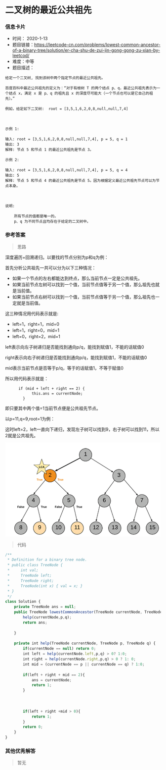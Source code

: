 # 二叉树的最近公共祖先

### 信息卡片

- 时间： 2020-1-13
- 题目链接：https://leetcode-cn.com/problems/lowest-common-ancestor-of-a-binary-tree/solution/er-cha-shu-de-zui-jin-gong-gong-zu-xian-by-leetcod/
- 难度：中等
- 题目描述：

```
给定一个二叉树, 找到该树中两个指定节点的最近公共祖先。

百度百科中最近公共祖先的定义为：“对于有根树 T 的两个结点 p、q，最近公共祖先表示为一个结点 x，满足 x 是 p、q 的祖先且 x 的深度尽可能大（一个节点也可以是它自己的祖先）。”

例如，给定如下二叉树:  root = [3,5,1,6,2,0,8,null,null,7,4]

 

示例 1:

输入: root = [3,5,1,6,2,0,8,null,null,7,4], p = 5, q = 1
输出: 3
解释: 节点 5 和节点 1 的最近公共祖先是节点 3。

示例 2:

输入: root = [3,5,1,6,2,0,8,null,null,7,4], p = 5, q = 4
输出: 5
解释: 节点 5 和节点 4 的最近公共祖先是节点 5。因为根据定义最近公共祖先节点可以为节点本身。

 

说明:

    所有节点的值都是唯一的。
    p、q 为不同节点且均存在于给定的二叉树中。
```



### 参考答案

> 思路

深度遍历+回溯递归。以要找的节点分别为p和q为例：

首先分析公共祖先一共可以分为以下三种情况：

- 如果一个节点的左右都能达到终点，那么当前节点一定是公共祖先。
- 如果当前节点左树可以找到一个值，当前节点值等于另一个值，那么祖先也就是当前值。
- 如果当前节点右树可以找到一个值，当前节点值等于另一个值，那么祖先也一定就是当前值。



这三种情况用代码表示就是:

- left=1，right=1，mid=0
- left=1，right=0，mid=1
- left=0，right=2，mid=1

left表示向左子树递归是否能找到通向p/q，能找到赋值1，不能的话赋值0

right表示向右子树递归是否能找到通向p/q，能找到赋值1，不能的话赋值0

mid表示当前节点是否等于p/q，等于的话赋值1，不等于赋值0

所以用代码表示就是：

```
      if (mid + left + right == 2) {
            this.ans = currentNode;
        }
```

即只要其中两个值=1当前节点便是公共祖先节点。



以p=11,q=9,root=1为例：

这时left=2，left一直向下递归，发现左子树可以找到9，右子树可以找到11，所以2就是公共祖先。







![5.7](..\assets\5.7.png)



> 代码

```js
/**
 * Definition for a binary tree node.
 * public class TreeNode {
 *     int val;
 *     TreeNode left;
 *     TreeNode right;
 *     TreeNode(int x) { val = x; }
 * }
 */
class Solution {
    private TreeNode ans = null;
    public TreeNode lowestCommonAncestor(TreeNode currentNode, TreeNode p, TreeNode q) {
        help(currentNode,p,q);
        return ans;

    }

    private int help(TreeNode currentNode, TreeNode p, TreeNode q) {
        if(currentNode == null) return 0;
        int left = help(currentNode.left,p,q) > 0? 1:0;
        int right = help(currentNode.right,p,q) > 0 ? 1: 0;
        int mid = (currentNode == p || currentNode == q) ? 1:0;

        if(left + right + mid == 2){
            ans = currentNode;
            return 1;
        }



        if(left + right +mid > 0){
            return 1;
        }
        return 0;
    }
}
```





### 其他优秀解答

> 暂无







